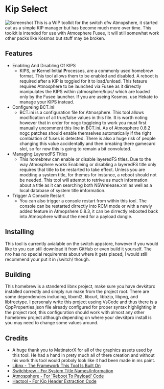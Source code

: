 # Kip Select
![Screenshot](https://github.com/Sciguy429/KipSelect/raw/master/graphics/screenshot/screenshot-1.jpg)
This is a WIP toolkit for the switch cfw Atmopshere, it started out as a simple KIP manager but has become much more over time. This toolkit is intended for use with Atmosphere Fusee, it will still somewhat work other packs like Kosmos but stuff may be broken.

## Features
* Enabling And Disabling Of KIPS
    * KIPS, or **K**ernel **I**nitial **P**rocesses, are a commonly used homebrew format. This tool allows them to be enabled and disabled. A reboot is required after a KIP is toggled for it to load/unload. This fetaure requires Atmosphere to be launched via Fusee as it dirrectly manipulates the KIPS within /atmosphere/kips/ which are loaded only by the Fusee launcher. If you are useing Kosmos, use Hekate to manage your KIPS instead.
* Configureing BCT.ini
    * BCT.ini is a configuration file for Atmosphere. This tool allows modification of all true/false values in this file. It is worth noting however that in order for nogc toggleing to work you must first manually uncomment this line in BCT.ini. As of Atmosphere 0.8.2 nogc patches should enable themselves automatically if the right combiation of fuses is detected. There is also a huge risk of people changing this value accidentally and then breaking there gamecard slot, so for now this is going to remain a bit convoluted.
* Managing LayeredFS Titles
    * This homebrew can enable or disable layeredFS titles. Due to the way Atmosphere works Enableing or disabling a layeredFS title only requires that title to be restarted to take effect. Unless you are modding a system title, for themes for instance, a reboot should not be needed. This tool will attempt to retrive as much information about a title as it can searching both NSWrelease.xml as well as a local database of system title imformation.
* Trigger A Console Restart
    * You can also trigger a console restart from within this tool. The console can be restarted dirrectly into RCM mode or with a newly added feature in Atmopshere 0.8.3, it can be dirrectly rebooted back into Atmosphere without the need for a payload dongle.

## Installing
This tool is currently avialable on the switch appstore, however if you would like to you can still download it from GitHub or even build it yourself. The nro has no special requiremnts about where it gets placed, I would still recommend your put it in /switch/ though.

## Building
This homebrew is a standered libnx project, make sure you have devkitpro installed correctly and simply run make from the project root. There are some dependencies including, libxml2, libcurl, libbzip, libpng, and libfreetype. I personaly write this project useing VsCode and thus there is a CppProperties.json file already configured for proper syntax highlighting in the project root, this configuration should work with almost any other homebrew project although depending on where your devkitpro install is you may need to change some values around.

## Credits
* A huge thank you to MatinatorX for all of the graphics assets used by this tool. He had a hand in prety much all of there creation and without his work this tool would proboly look like it had been made in ms paint.
* [Libnx - The Framework This Tool Is Built On](https://github.com/switchbrew/libnx)
* [Switchbrew - For System Title Names/Information](https://switchbrew.org/wiki/Main_Page)
* [Atmospshere - For 'Reboot To Payload' Code](https://github.com/Atmosphere-NX/Atmosphere)
* [Hactool - For Kip Header Extraction Code](https://github.com/SciresM/hactool)
